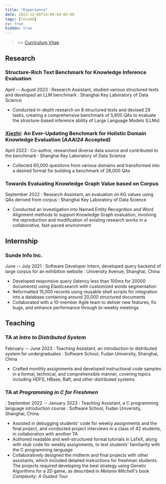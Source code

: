 ```yaml
---
title: "Experience"
date: 2023-12-06T14:09:04-05:00
tags: [résumé]
cv: true
hidden: true
---
```

> << [Curriculum Vitae](/posts/cv)
## Research


### Structure-Rich Text Benchmark for Knowledge Inference Evaluation
April -- August 2023
: Research Assistant, studied various structured texts and developed an LLM benchmark 
: Shanghai Key Laboratory of Data Science
- Conducted in-depth research on 8 structured texts and devised 29 tasks, creating a comprehensive benchmark of 5,800 QAs to evaluate the structure-based inference ability of Large Language Models (LLMs)

### [Xiezhi]("https://arxiv.org/abs/2306.05783"): An Ever-Updating Benchmark for Holistic Domain Knowledge Evaluation (_AAAI24_ Accepted)
April 2023 
: Co-author, researched diverse data source and contributed to the benchmark 
: Shanghai Key Laboratory of Data Science
- Collected 60,000 questions from various domains and transformed into a desired format for building a benchmark of 28,000 QAs

### Towards Evaluating Knowledge Graph Value based on Corpus
September 2022
: Research Assistant, an evaluation on KG values using QAs derived from corpus 
: Shanghai Key Laboratory of Data Science
-  Conducted an investigation into Named Entity Recognition and Word Alignment methods to support Knowledge Graph evaluation, involving the reproduction and modification of existing research works in a collaborative, fast-paced environment


## Internship
### Sunde Info Inc.
June -- July 2021
: Software Developer Intern, developed query backend of large corpus for an exhibition website 
: University Avenue, Shanghai, China
- Developed responsive query (latency less than 100ms for 20000 documents) using Elasticsearch with customized words segmentation
- Reformatted 15,000 records using reusable shell scripts for integration into a database containing around 20,000 structured documents
- Collaborated with a 10-member Agile team to deliver new features, fix bugs, and enhance performance through bi-weekly meetings

## Teaching
### TA at _Intro to Distributed System_ 
February -- June 2023
: Teaching Assistant, an introduction to distributed system for undergraduates 
: Software School, Fudan University, Shanghai, China
- Crafted monthly assignments and developed instructional code samples in a formal, technical, and comprehensible manner, covering topics including HDFS, HBase, Raft, and other distributed systems

### TA at _Programming in C for Freshmen_
: September 2022 -- January 2023
: Teaching Assistant, a C programming language introduction course 
: Software School, Fudan University, Shanghai, China 
- Assisted in debugging students' code for weekly assignments and the final project, and conducted project interviews in a class of 42 students, in collaboration with another TA
- Authored readable and well-structured formal tutorials in LaTeX, along with stub code for weekly assignments, to test students' familiarity with the C programming language
- Collaboratively designed the midterm and final projects with other assistants, which included detailed instructions for freshman students. The projects required developing the best strategy using Genetic Algorithms for a 2D game, as described in _Melanie Mitchell_'s book _Complexity: A Guided Tour_

